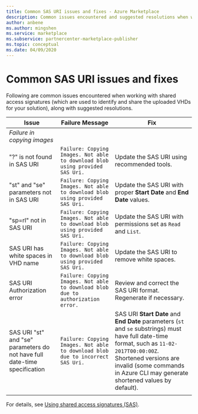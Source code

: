 ```yaml
---
title: Common SAS URI issues and fixes - Azure Marketplace
description: Common issues encountered and suggested resolutions when working with shared access signatures.
author: anbene
ms.author: mingshen
ms.service: marketplace 
ms.subservice: partnercenter-marketplace-publisher
ms.topic: conceptual
ms.date: 04/09/2020
---
```


# Common SAS URI issues and fixes

Following are common issues encountered when working with shared access signatures (which are used to identify and share the uploaded VHDs for your solution), along with suggested resolutions.

| **Issue** | **Failure Message** | **Fix** |
| --------- | ------------------- | ------- |
| *Failure in copying images* |  |  |
| "?" is not found in SAS URI | `Failure: Copying Images. Not able to download blob using provided SAS Uri.` | Update the SAS URI using recommended tools. |
| "st" and "se" parameters not in SAS URI | `Failure: Copying Images. Not able to download blob using provided SAS Uri.` | Update the SAS URI with proper **Start Date** and **End Date** values. |
| "sp=rl" not in SAS URI | `Failure: Copying Images. Not able to download blob using provided SAS Uri.` | Update the SAS URI with permissions set as `Read` and `List`. |
| SAS URI has white spaces in VHD name | `Failure: Copying Images. Not able to download blob using provided SAS Uri.` | Update the SAS URI to remove white spaces. |
| SAS URI Authorization error | `Failure: Copying Images. Not able to download blob due to authorization error.` | Review and correct the SAS URI format. Regenerate if necessary. |
| SAS URI "st" and "se" parameters do not have full date-time specification | `Failure: Copying Images. Not able to download blob due to incorrect SAS Uri.` | SAS URI **Start Date** and **End Date** parameters (`st` and `se` substrings) must have full date-time format, such as `11-02-2017T00:00:00Z`. Shortened versions are invalid (some commands in Azure CLI may generate shortened values by default). |
|  |  |  |

For details, see [Using shared access signatures (SAS)](https://azure.microsoft.com/documentation/articles/storage-dotnet-shared-access-signature-part-1/).
